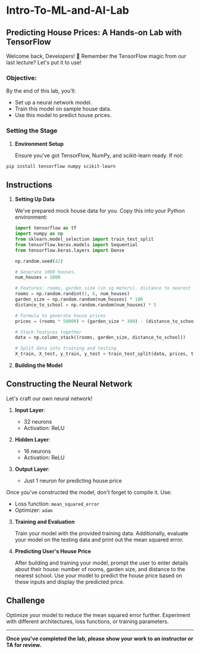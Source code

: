 # Intro-To-ML-and-AI-Lab
 
## Predicting House Prices: A Hands-on Lab with TensorFlow

Welcome back, Developers! 🚀 Remember the TensorFlow magic from our last lecture? Let's put it to use!

### Objective:

By the end of this lab, you'll:
- Set up a neural network model.
- Train this model on sample house data.
- Use this model to predict house prices.

### Setting the Stage

1. **Environment Setup**

   Ensure you've got TensorFlow, NumPy, and scikit-learn ready. If not:

```bash
pip install tensorflow numpy scikit-learn
```

## Instructions

1. **Setting Up Data**

   We've prepared mock house data for you. Copy this into your Python environment:

   ```python
   import tensorflow as tf
   import numpy as np
   from sklearn.model_selection import train_test_split
   from tensorflow.keras.models import Sequential
   from tensorflow.keras.layers import Dense

   np.random.seed(42)

   # Generate 1000 houses.
   num_houses = 1000

   # Features: rooms, garden size (in sq meters), distance to nearest school (in km)
   rooms = np.random.randint(1, 6, num_houses)
   garden_size = np.random.random(num_houses) * 100
   distance_to_school = np.random.random(num_houses) * 5

   # Formula to generate house prices
   prices = (rooms * 50000) + (garden_size * 300) - (distance_to_school * 4000)

   # Stack features together
   data = np.column_stack((rooms, garden_size, distance_to_school))

   # Split data into training and testing
   X_train, X_test, y_train, y_test = train_test_split(data, prices, test_size=0.2, random_state=42)
   ```

2. **Building the Model**

  ## Constructing the Neural Network

Let's craft our own neural network!

1. **Input Layer**:
   - 32 neurons
   - Activation: ReLU
   
2. **Hidden Layer**:
   - 16 neurons
   - Activation: ReLU
   
3. **Output Layer**:
   - Just 1 neuron for predicting house price

Once you've constructed the model, don't forget to compile it. Use:
   - Loss function: `mean_squared_error`
   - Optimizer: `adam`

3. **Training and Evaluation**

   Train your model with the provided training data. Additionally, evaluate your model on the testing data and print out the mean squared error.

4. **Predicting User's House Price**

   After building and training your model, prompt the user to enter details about their house: number of rooms, garden size, and distance to the nearest school. Use your model to predict the house price based on these inputs and display the predicted price.

## Challenge

Optimize your model to reduce the mean squared error further. Experiment with different architectures, loss functions, or training parameters.

---

**Once you've completed the lab, please show your work to an instructor or TA for review.**
